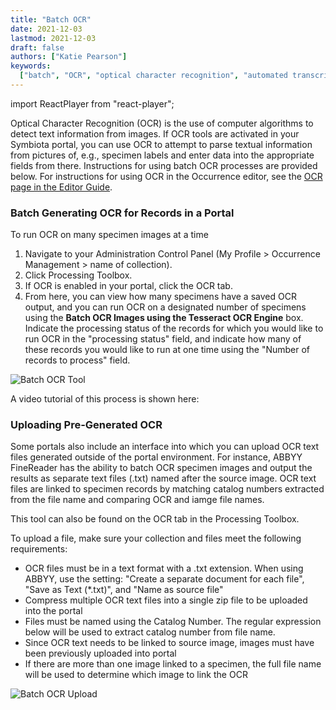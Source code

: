 ```yaml
---
title: "Batch OCR"
date: 2021-12-03
lastmod: 2021-12-03
draft: false
authors: ["Katie Pearson"]
keywords:
  ["batch", "OCR", "optical character recognition", "automated transcription"]
---
```


import ReactPlayer from "react-player";

Optical Character Recognition (OCR) is the use of computer algorithms to detect text information from images. If OCR tools are activated in your Symbiota portal, you can use OCR to attempt to parse textual information from pictures of, e.g., specimen labels and enter data into the appropriate fields from there. Instructions for using batch OCR processes are provided below. For instructions for using OCR in the Occurrence editor, see the [OCR page in the Editor Guide](/docs/Editor_Guide/Editing_Searching_Records/ocr).

### Batch Generating OCR for Records in a Portal

To run OCR on many specimen images at a time

1. Navigate to your Administration Control Panel (My Profile > Occurrence Management > name of collection).
2. Click Processing Toolbox.
3. If OCR is enabled in your portal, click the OCR tab.
4. From here, you can view how many specimens have a saved OCR output, and you can run OCR on a designated number of specimens using the **Batch OCR Images using the Tesseract OCR Engine** box. Indicate the processing status of the records for which you would like to run OCR in the "processing status" field, and indicate how many of these records you would like to run at one time using the "Number of records to process" field.

![Batch OCR Tool](/img/batchocr1.png)

A video tutorial of this process is shown here:

<ReactPlayer
  playing={false}
  controls
  url="https://www.youtube.com/watch?v=VUMVb3-R8mw"
/>

### Uploading Pre-Generated OCR

Some portals also include an interface into which you can upload OCR text files generated outside of the portal environment. For instance, ABBYY FineReader has the ability to batch OCR specimen images and output the results as separate text files (.txt) named after the source image. OCR text files are linked to specimen records by matching catalog numbers extracted from the file name and comparing OCR and iamge file names.

This tool can also be found on the OCR tab in the Processing Toolbox.

To upload a file, make sure your collection and files meet the following requirements:

- OCR files must be in a text format with a .txt extension. When using ABBYY, use the setting: "Create a separate document for each file", "Save as Text (\*.txt)", and "Name as source file"
- Compress multiple OCR text files into a single zip file to be uploaded into the portal
- Files must be named using the Catalog Number. The regular expression below will be used to extract catalog number from file name.
- Since OCR text needs to be linked to source image, images must have been previously uploaded into portal
- If there are more than one image linked to a specimen, the full file name will be used to determine which image to link the OCR

![Batch OCR Upload](/img/batchocr2.png)
